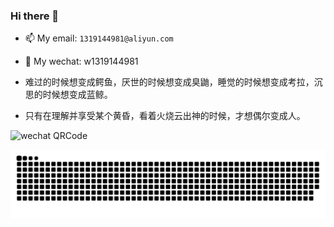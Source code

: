 ### Hi there 👋
<!--
![naonao-cola's GitHub stats](https://github-readme-stats.vercel.app/api?username=naonao-cola&hide=issues&count_private=true&show_icons=true&theme=onedark)
-->



- 📫 My email: `1319144981@aliyun.com`
- 🐶 My wechat: w1319144981


- 难过的时候想变成鳄鱼，厌世的时候想变成臭鼬，睡觉的时候想变成考拉，沉思的时候想变成蓝鲸。
- 只有在理解并享受某个黄昏，看着火烧云出神的时候，才想偶尔变成人。 ​​​


![wechat QRCode](https://github.com/naonao-cola/naonao-cola/blob/main/icon/WechatIMG296.jpg)

<picture>
  <source media="(prefers-color-scheme: dark)" srcset="https://raw.githubusercontent.com/ChunelFeng/ChunelFeng/output/github-contribution-grid-snake-dark.svg">
  <source media="(prefers-color-scheme: light)" srcset="https://raw.githubusercontent.com/ChunelFeng/ChunelFeng/output/github-contribution-grid-snake.svg">
  <img alt="github contribution grid snake animation" src="https://raw.githubusercontent.com/ChunelFeng/ChunelFeng/output/github-contribution-grid-snake.svg">
</picture>


<!--
**naonao-coke/naonao-coke** is a ✨ _special_ ✨ repository because its `README.md` (this file) appears on your GitHub profile.

Here are some ideas to get you started:

- 🔭 I’m currently working on ...
- 🌱 I’m currently learning ...
- 👯 I’m looking to collaborate on ...
- 🤔 I’m looking for help with ...
- 💬 Ask me about ...
- 📫 How to reach me: ...
- 😄 Pronouns: ...
- ⚡ Fun fact: ...
-->
